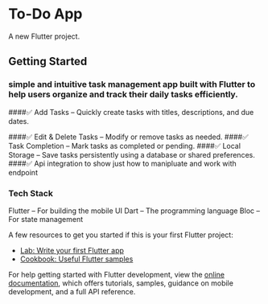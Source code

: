 # To-Do App

A new Flutter project.

## Getting Started

### simple and intuitive task management app built with Flutter to help users organize and track their daily tasks efficiently.

####✅ Add Tasks – Quickly create tasks with titles, descriptions, and due dates.


####✅ Edit & Delete Tasks – Modify or remove tasks as needed.
####✅ Task Completion – Mark tasks as completed or pending.
####✅ Local Storage – Save tasks persistently using a database or shared preferences.
####✅ Api integration to show just how to manipluate and work with endpoint
### Tech Stack
Flutter – For building the mobile UI
Dart – The programming language
Bloc – For state management

A few resources to get you started if this is your first Flutter project:

- [Lab: Write your first Flutter app](https://docs.flutter.dev/get-started/codelab)
- [Cookbook: Useful Flutter samples](https://docs.flutter.dev/cookbook)

For help getting started with Flutter development, view the
[online documentation](https://docs.flutter.dev/), which offers tutorials,
samples, guidance on mobile development, and a full API reference.
